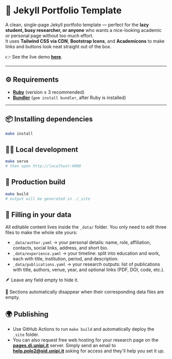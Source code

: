 # 💼 Jekyll Portfolio Template

A clean, single-page Jekyll portfolio template — perfect for the **lazy student, busy researcher, or anyone** who wants a nice-looking academic or personal page without too much effort.  
It uses **Tailwind CSS via CDN**, **Bootstrap Icons**, and **Academicons** to make links and buttons look neat straight out of the box.

👉 See the live demo [**here**](https://di-unipi.github.io/portfolio-template/).

---

## ⚙️ Requirements
- [**Ruby**](https://www.ruby-lang.org/en/documentation/installation/) (version ≥ 3 recommended)  
- [**Bundler**](https://bundler.io/) (`gem install bundler`, after Ruby is installed)

---

## 📦 Installing dependencies
```bash
make install
```

## 🧑‍💻 Local development
```bash
make serve
# then open http://localhost:4000
```

## 🚀 Production build
```bash
make build
# output will be generated in ./_site
```

## 🧾 Filling in your data
All editable content lives inside the `_data/` folder.
You only need to edit three files to make the whole site yours:
 - `_data/author.yaml` → your personal details: name, role, affiliation, contacts, social links, address, and short bio.
 - `_data/experience.yaml` → your timeline: split into education and work, each with title, institution, period, and description.
 - `_data/publications.yaml` → your research outputs: list of publications with title, authors, venue, year, and optional links (PDF, DOI, code, etc.).

🪶 Leave any field empty to hide it.

📄 Sections automatically disappear when their corresponding data files are empty.

## 🌍 Publishing
- Use GitHub Actions to run `make build` and automatically deploy the `_site` folder.
- You can also request free web hosting for your research page on the **[pages.di.unipi.it](https://pages.di.unipi.it)** server. Simply send an email to **help.polo2@sid.unipi.it** asking for access and they'll help you set it up.
